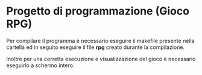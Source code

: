 # Progetto di programmazione (Gioco RPG)

Per compilare il programma è necessario eseguire il makefile presente nella cartella ed in seguito eseguire il file **rpg** creato durante la compilazione.

Inoltre per una corretta esecuzione e visualizzazione del gioco è necessario eseguirlo a schermo intero.
